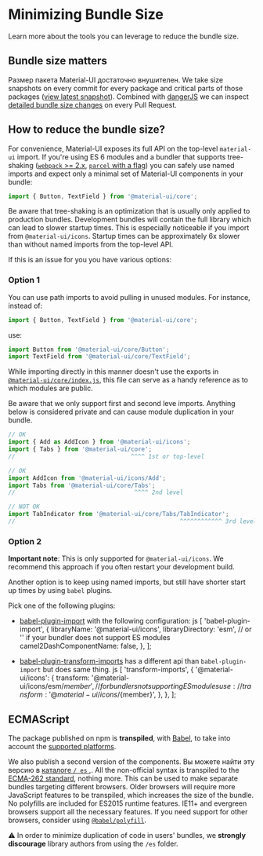 # Minimizing Bundle Size

<p class="description">Learn more about the tools you can leverage to reduce the bundle size.</p>

## Bundle size matters

Размер пакета Material-UI достаточно внушителен. We take size snapshots on every commit for every package and critical parts of those packages ([view latest snapshot](/size-snapshot)). Combined with [dangerJS](https://danger.systems/js/) we can inspect [detailed bundle size changes](https://github.com/mui-org/material-ui/pull/14638#issuecomment-466658459) on every Pull Request.

## How to reduce the bundle size?

For convenience, Material-UI exposes its full API on the top-level `material-ui` import. If you're using ES 6 modules and a bundler that supports tree-shaking ([`webpack` >= 2.x](https://webpack.js.org/guides/tree-shaking/), [`parcel` with a flag](https://en.parceljs.org/cli.html#enable-experimental-scope-hoisting/tree-shaking-support)) you can safely use named imports and expect only a minimal set of Material-UI components in your bundle:

```js
import { Button, TextField } from '@material-ui/core';
```

Be aware that tree-shaking is an optimization that is usually only applied to production bundles. Development bundles will contain the full library which can lead to slower startup times. This is especially noticeable if you import from `@material-ui/icons`. Startup times can be approximately 6x slower than without named imports from the top-level API.

If this is an issue for you you have various options:

### Option 1

You can use path imports to avoid pulling in unused modules. For instance, instead of:

```js
import { Button, TextField } from '@material-ui/core';
```

use:

```js
import Button from '@material-ui/core/Button';
import TextField from '@material-ui/core/TextField';
```

While importing directly in this manner doesn't use the exports in [`@material-ui/core/index.js`](https://github.com/mui-org/material-ui/blob/next/packages/material-ui/src/index.js), this file can serve as a handy reference as to which modules are public.

Be aware that we only support first and second leve imports. Anything below is considered private and can cause module duplication in your bundle.

```js
// OK
import { Add as AddIcon } from '@material-ui/icons';
import { Tabs } from '@material-ui/core';
//                                 ^^^^ 1st or top-level

// OK
import AddIcon from '@material-ui/icons/Add';
import Tabs from '@material-ui/core/Tabs';
//                                  ^^^^ 2nd level

// NOT OK
import TabIndicator from '@material-ui/core/Tabs/TabIndicator';
//                                               ^^^^^^^^^^^^ 3rd level
```

### Option 2

**Important note**: This is only supported for `@material-ui/icons`. We recommend this approach if you often restart your development build.

Another option is to keep using named imports, but still have shorter start up times by using `babel` plugins.

Pick one of the following plugins:

- [babel-plugin-import](https://github.com/ant-design/babel-plugin-import) with the following configuration: 
        js
        [
        'babel-plugin-import',
        {
          libraryName: '@material-ui/icons',
          libraryDirectory: 'esm', // or '' if your bundler does not support ES modules
          camel2DashComponentName: false,
        },
        ];

- [babel-plugin-transform-imports](https://www.npmjs.com/package/babel-plugin-transform-import) has a different api than `babel-plugin-import` but does same thing. 
        js
        [
        'transform-imports',
        {
          '@material-ui/icons': {
            transform: '@material-ui/icons/esm/${member}',
            // for bundlers not supporting ES modules use:
            // transform: '@material-ui/icons/${member}',
          },
        },
        ];

## ECMAScript

The package published on npm is **transpiled**, with [Babel](https://github.com/babel/babel), to take into account the [supported platforms](/getting-started/supported-platforms/).

We also publish a second version of the components. Вы можете найти эту версию в [каталоге ` / es ` ](https://unpkg.com/@material-ui/core@next/es/),. All the non-official syntax is transpiled to the [ECMA-262 standard](https://www.ecma-international.org/publications/standards/Ecma-262.htm), nothing more. This can be used to make separate bundles targeting different browsers. Older browsers will require more JavaScript features to be transpiled, which increases the size of the bundle. No polyfills are included for ES2015 runtime features. IE11+ and evergreen browsers support all the necessary features. If you need support for other browsers, consider using [`@babel/polyfill`](https://www.npmjs.com/package/@babel/polyfill).

⚠️ In order to minimize duplication of code in users' bundles, we **strongly discourage** library authors from using the `/es` folder.